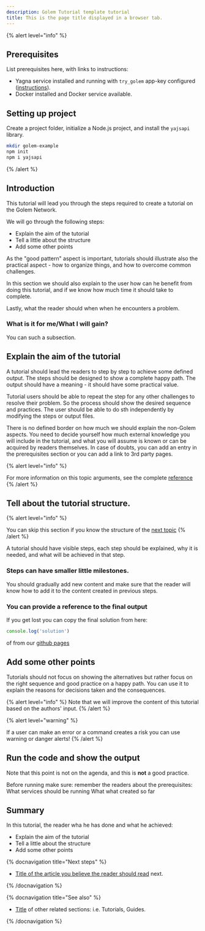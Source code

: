 ```yaml
---
description: Golem Tutorial template tutorial
title: This is the page title displayed in a browser tab.
---
```


{% alert level="info" %}

## Prerequisites 

List prerequisites here, with links to instructions: 
- Yagna service installed and running with `try_golem` app-key configured ([instructions](/docs/templates/example-template)).
- Docker installed and Docker service available.

## Setting up project

Create a project folder, initialize a Node.js project, and install the `yajsapi` library.

```bash
mkdir golem-example
npm init
npm i yajsapi
```
{% /alert %}


## Introduction

This tutorial will lead you through the steps required to create a tutorial on the Golem Network. 

We will go through the following steps:

- Explain the aim of the tutorial
- Tell a little about the structure
- Add some other points

As the "good pattern" aspect is important, tutorials should illustrate also the practical aspect - how to organize things, and how to overcome common challenges.
 
In this section we should also explain to the user how can he benefit from doing this tutorial, and if we know how much time it should take to complete.

Lastly, what the reader should when when he encounters a problem.

### What is it for me/What I will gain? 
  
  You can such a subsection. 

## Explain the aim of the tutorial

A tutorial should lead the readers to step by step to achieve some defined output. The steps should be designed to show a complete happy path. The output should have a meaning - it should have some practical value.

Tutorial users should be able to repeat the step for any other challenges to resolve their problem.
So the process should show the desired sequence and practices.
The user should be able to do sth independently by modifying the steps or output files.

There is no defined border on how much we should explain the non-Golem aspects. You need to decide yourself how much external knowledge you will include in the tutorial, and what you will assume is known or can be acquired by readers themselves. In case of doubts, you can add an entry in the prerequisites section or you can add a link to 3rd party pages.

{% alert level="info" %}

For more information on this topic arguments, see the complete [reference](https://github.com)
{% /alert %}

## Tell about the tutorial structure.


{% alert level="info" %}

You can skip this section if you know the structure of the [next topic](#add-some-other-points)
{% /alert %}

A tutorial should have visible steps, each step should be explained, why it is needed, and what will be achieved in that step.

### Steps can have smaller little milestones.

  You should gradually add new content and make sure that the reader will know how to add it to the content created in previous steps.

### You can provide a reference to the final output

If you get lost you can copy the final solution from here:

```js
console.log('solution')
```

of from our [github pages](https://github.com) 

## Add some other points

Tutorials should not focus on showing the alternatives but rather focus on the right sequence and good practice on a happy path. 
You can use it to explain the reasons for decisions taken and the consequences.

{% alert level="info" %}
  Note that we will improve the content of this tutorial based on the authors' input.
{% /alert %}

{% alert level="warning" %}

If a user can make an error or a command creates a risk you can use warning or danger alerts!
{% /alert %}

## Run the code and show the output

Note that this point is not on the agenda, and this is __not__ a good practice.

Before running make sure:
 remember the readers about the prerequisites:
  What services should be running
  What what created so far


## Summary

In this tutorial, the reader wha he has done and what he achieved:

- Explain the aim of the tutorial
- Tell a little about the structure
- Add some other points


{% docnavigation title="Next steps" %}

- [Title of the article you believe the reader should read](#another-example) next.

{% /docnavigation %}

{% docnavigation title="See also" %}

- [Title](https://github.com) of other related sections: i.e. Tutorials, Guides.

{% /docnavigation %}
